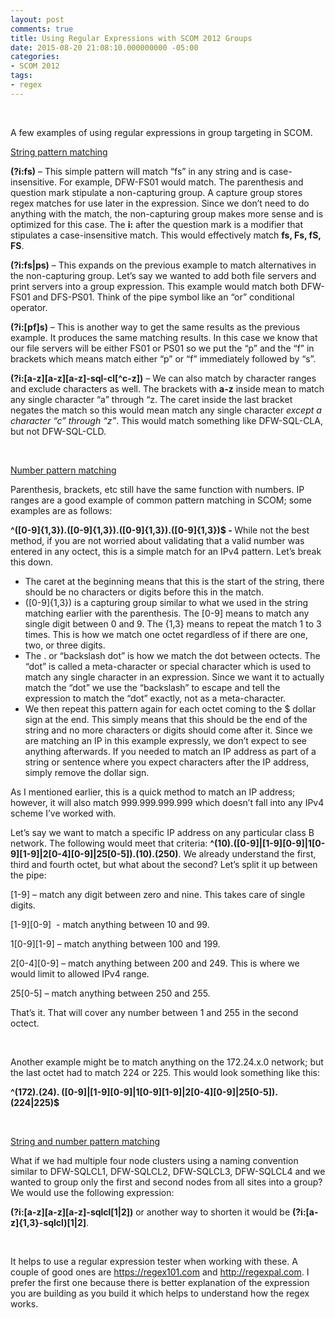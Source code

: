 ```yaml
---
layout: post
comments: true
title: Using Regular Expressions with SCOM 2012 Groups
date: 2015-08-20 21:08:10.000000000 -05:00
categories:
- SCOM 2012
tags:
- regex
---
```

<p>&nbsp;</p>
<p>A few examples of using regular expressions in group targeting in SCOM.</p>
<p><u>String pattern matching</u></p>
<p><strong>(?i:fs)</strong> – This simple pattern will match “fs” in any string and is case-insensitive. For example, DFW-FS01 would match. The parenthesis and question mark stipulate a non-capturing group. A capture group stores regex matches for use later in the expression. Since we don’t need to do anything with the match, the non-capturing group makes more sense and is optimized for this case. The <strong>i:</strong> after the question mark is a modifier that stipulates a case-insensitive match. This would effectively match <strong>fs, Fs, fS, FS</strong>.</p>
<p><strong>(?i:fs|ps)</strong> – This expands on the previous example to match alternatives in the non-capturing group. Let’s say we wanted to add both file servers and print servers into a group expression. This example would match both DFW-FS01 and DFS-PS01. Think of the pipe symbol like an “or” conditional operator.</p>
<p><strong>(?i:[pf]s)</strong> – This is another way to get the same results as the previous example. It produces the same matching results. In this case we know that our file servers will be either FS01 or PS01 so we put the “p” and the “f” in brackets which means match either “p” or “f” immediately followed by “s”.</p>
<p><strong>(?i:[a-z][a-z][a-z]-sql-cl[^c-z])</strong> – We can also match by character ranges and exclude characters as well. The brackets with <strong>a-z</strong> inside mean to match any single character “a” through “z. The caret inside the last bracket negates the match so this would mean match any single character <em>except a character “c” through “z”</em>. This would match something like DFW-SQL-CLA, but not DFW-SQL-CLD.</p>
<p>&nbsp;</p>
<p><u>Number pattern matching</u></p>
<p>Parenthesis, brackets, etc still have the same function with numbers. IP ranges are a good example of common pattern matching in SCOM; some examples are as follows:</p>
<p><strong>^([0-9]{1,3}).([0-9]{1,3}).([0-9]{1,3}).([0-9]{1,3})$ - </strong>While not the best method, if you are not worried about validating that a valid number was entered in any octect, this is a simple match for an IPv4 pattern. Let’s break this down.</p>
<ul>
<li>The caret at the beginning means that this is the start of the string, there should be no characters or digits before this in the match.</li>
<li>([0-9]{1,3}) is a capturing group similar to what we used in the string matching earlier with the parenthesis. The [0-9] means to match any single digit between 0 and 9. The {1,3} means to repeat the match 1 to 3 times. This is how we match one octet regardless of if there are one, two, or three digits.</li>
<li>The . or “backslash dot” is how we match the dot between octects. The “dot” is called a meta-character or special character which is used to match any single character in an expression. Since we want it to actually match the “dot” we use the “backslash” to escape and tell the expression to match the “dot” exactly, not as a meta-character.</li>
<li>We then repeat this pattern again for each octet coming to the $ dollar sign at the end. This simply means that this should be the end of the string and no more characters or digits should come after it. Since we are matching an IP in this example expressly, we don’t expect to see anything afterwards. If you needed to match an IP address as part of a string or sentence where you expect characters after the IP address, simply remove the dollar sign.</li>
</ul>
<p>As I mentioned earlier, this is a quick method to match an IP address; however, it will also match 999.999.999.999 which doesn’t fall into any IPv4 scheme I’ve worked with.</p>
<p>Let’s say we want to match a specific IP address on any particular class B network. The following would meet that criteria: <strong>^(10).([0-9]|[1-9][0-9]|1[0-9][1-9]|2[0-4][0-9]|25[0-5]).(10).(250)</strong>. We already understand the first, third and fourth octet, but what about the second? Let’s split it up between the pipe:</p>
<p>[1-9] – match any digit between zero and nine. This takes care of single digits.</p>
<p>[1-9][0-9]  - match anything between 10 and 99.</p>
<p>1[0-9][1-9] – match anything between 100 and 199.</p>
<p>2[0-4][0-9] – match anything between 200 and 249. This is where we would limit to allowed IPv4 range.</p>
<p>25[0-5] – match anything between 250 and 255.</p>
<p>That’s it. That will cover any number between 1 and 255 in the second octect.</p>
<p>&nbsp;</p>
<p>Another example might be to match anything on the 172.24.x.0 network; but the last octet had to match 224 or 225. This would look something like this:</p>
<p><strong>^(172).(24). ([0-9]|[1-9][0-9]|1[0-9][1-9]|2[0-4][0-9]|25[0-5]).(224|225)$</strong></p>
<p>&nbsp;</p>
<p><u>String and number pattern matching</u></p>
<p>What if we had multiple four node clusters using a naming convention similar to DFW-SQLCL1, DFW-SQLCL2, DFW-SQLCL3, DFW-SQLCL4 and we wanted to group only the first and second nodes from all sites into a group? We would use the following expression:</p>
<p><strong>(?i:[a-z][a-z][a-z]-sqlcl[1|2])</strong> or another way to shorten it would be <strong>(?i:[a-z]{1,3}-sqlcl)[1|2]</strong>.</p>
<p>&nbsp;</p>
<p>It helps to use a regular expression tester when working with these. A couple of good ones are <a href="https://regex101.com">https://regex101.com</a> and <a href="http://regexpal.com">http://regexpal.com</a>. I prefer the first one because there is better explanation of the expression you are building as you build it which helps to understand how the regex works.</p>
